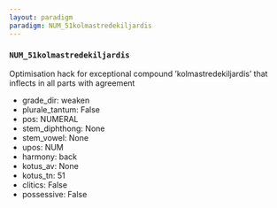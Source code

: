 ```yaml
---
layout: paradigm
paradigm: NUM_51kolmastredekiljardis
---
```

### ` NUM_51kolmastredekiljardis `

Optimisation hack for exceptional compound ’kolmastredekiljardis’ that inflects in all parts with agreement
* grade_dir: weaken
* plurale_tantum: False
* pos: NUMERAL
* stem_diphthong: None
* stem_vowel: None
* upos: NUM
* harmony: back
* kotus_av: None
* kotus_tn: 51
* clitics: False
* possessive: False
